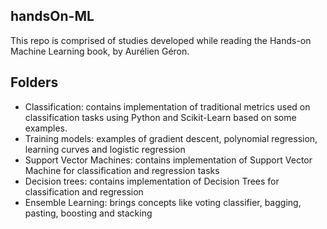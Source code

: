 ## handsOn-ML
This repo is comprised of studies developed while reading the Hands-on Machine Learning book, by Aurélien Géron.

## Folders
- Classification: contains implementation of traditional metrics used on classification tasks using Python and Scikit-Learn based on some examples.
- Training models: examples of gradient descent, polynomial regression, learning curves and logistic regression
- Support Vector Machines: contains implementation of Support Vector Machine for classification and regression tasks
- Decision trees: contains implementation of Decision Trees for classification and regression 
- Ensemble Learning: brings concepts like voting classifier, bagging, pasting, boosting and stacking